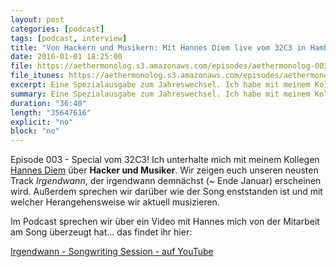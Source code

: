 ```yaml
---
layout: post
categories: [podcast]
tags: [podcast, interview]
title: "Von Hackern und Musikern: Mit Hannes Diem live vom 32C3 in Hamburg - #003"
date: 2016-01-01 18:25:00
file: https://aethermonolog.s3.amazonaws.com/episodes/aethermonolog-003.mp3
file_itunes: https://aethermonolog.s3.amazonaws.com/episodes/aethermonolog-003.m4a
excerpt: Eine Spezialausgabe zum Jahreswechsel. Ich habe mit meinem Kollegen Diem den 32C3 in Hamburg besucht und bei dieser Gelegenheit einen Podcast aufgenommen, in dem wir - ab Minute 12 - unseren neusten Track zum besten geben.
summary: Eine Spezialausgabe zum Jahreswechsel. Ich habe mit meinem Kollegen Diem den 32C3 in Hamburg besucht und bei dieser Gelegenheit einen Podcast aufgenommen, in dem wir - ab Minute 12 - unseren neusten Track zum besten geben.
duration: "36:40"
length: "35647616"
explicit: "no"
block: "no"
---
```


Episode 003 - Special vom 32C3! Ich unterhalte mich mit meinem Kollegen [Hannes Diem](http://diem-musik.de/) über **Hacker und Musiker**. Wir zeigen euch unseren neusten Track _Irgendwann_, der irgendwann demnächst (~ Ende Januar) erscheinen wird. Außerdem sprechen wir darüber wie der Song enststanden ist und mit welcher Herangehensweise wir aktuell musizieren.

Im Podcast sprechen wir über ein Video mit Hannes mich von der Mitarbeit am Song überzeugt hat... das findet ihr hier:

[Irgendwann - Songwriting Session - auf YouTube](https://www.youtube.com/watch?v=EIu9Rsn2oiM)
